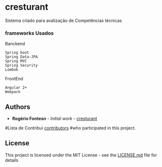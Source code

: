 # cresturant

Sistema criado para avalização de Competências técnicas

### frameworks Usados

Banckend

```
Spring boot
Spring Data-JPA
Spring MVC
Spring Security
Lombok
```

FrontEnd

```
Angular 2+
Webpack
```
## Authors

* **Rogério Fontesn** - *Initial work* - [cresturant](https://github.com/rogeriofontes)

#Lista de Contribui [contributors](https://github.com/cresturant/project/contributors) #who participated in this project.

## License

This project is licensed under the MIT License - see the [LICENSE.md](LICENSE.md) file for details
